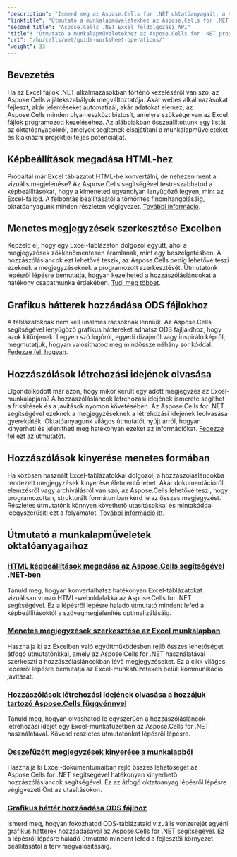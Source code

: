 ```yaml
---
"description": "Ismerd meg az Aspose.Cells for .NET oktatóanyagait, a HTML képbeállításainak megadásától az ODS grafikus háttereinek hozzáadásáig. Tanulj lépésről lépésre útmutatókkal."
"linktitle": "Útmutató a munkalapműveletekhez az Aspose.Cells for .NET programban"
"second_title": "Aspose.Cells .NET Excel feldolgozási API"
"title": "Útmutató a munkalapműveletekhez az Aspose.Cells for .NET programban"
"url": "/hu/cells/net/guide-worksheet-operations/"
"weight": 33
---
```


## Bevezetés

Ha az Excel fájlok .NET alkalmazásokban történő kezeléséről van szó, az Aspose.Cells a játékszabályok megváltoztatója. Akár webes alkalmazásokat fejleszt, akár jelentéseket automatizál, akár adatokat elemez, az Aspose.Cells minden olyan eszközt biztosít, amelyre szüksége van az Excel fájlok programozott kezeléséhez. Az alábbiakban összeállítottunk egy listát az oktatóanyagokról, amelyek segítenek elsajátítani a munkalapműveleteket és kiaknázni projektjei teljes potenciálját.

## Képbeállítások megadása HTML-hez 
 
Próbáltál már Excel táblázatot HTML-be konvertálni, de nehezen ment a vizuális megjelenése? Az Aspose.Cells segítségével testreszabhatod a képbeállításokat, hogy a kimeneted ugyanolyan lenyűgöző legyen, mint az Excel-fájlod. A felbontás beállításától a tömörítés finomhangolásáig, oktatóanyagunk minden részleten végigvezet. [További információ](./setting-image-preferences/).

## Menetes megjegyzések szerkesztése Excelben 
 
Képzeld el, hogy egy Excel-táblázaton dolgozol együtt, ahol a megjegyzések zökkenőmentesen áramlanak, mint egy beszélgetésben. A hozzászólásláncok ezt lehetővé teszik, az Aspose.Cells pedig lehetővé teszi ezeknek a megjegyzéseknek a programozott szerkesztését. Útmutatónk lépésről lépésre bemutatja, hogyan kezelheted a hozzászólásláncokat a hatékony csapatmunka érdekében. [Tudj meg többet](./editing-threaded-comments/).

## Grafikus hátterek hozzáadása ODS fájlokhoz
  
A táblázatoknak nem kell unalmas rácsoknak lenniük. Az Aspose.Cells segítségével lenyűgöző grafikus háttereket adhatsz ODS fájljaidhoz, hogy azok kitűnjenek. Legyen szó logóról, egyedi dizájnról vagy inspiráló képről, megmutatjuk, hogyan valósíthatod meg mindössze néhány sor kóddal. [Fedezze fel, hogyan](./adding-graphic-background-in-ods-file/).

## Hozzászólások létrehozási idejének olvasása  

Elgondolkodott már azon, hogy mikor került egy adott megjegyzés az Excel-munkalapjára? A hozzászólásláncok létrehozási idejének ismerete segíthet a frissítések és a javítások nyomon követésében. Az Aspose.Cells for .NET segítségével ezeknek a megjegyzéseknek a létrehozási idejének leolvasása gyerekjáték. Oktatóanyagunk világos útmutatót nyújt arról, hogyan kinyerheti és jelenítheti meg hatékonyan ezeket az információkat. [Fedezze fel ezt az útmutatót](./read-created-time-of-threaded-comment/).

## Hozzászólások kinyerése menetes formában  

Ha közösen használt Excel-táblázatokkal dolgozol, a hozzászólásláncokba rendezett megjegyzések kinyerése életmentő lehet. Akár dokumentációról, elemzésről vagy archiválásról van szó, az Aspose.Cells lehetővé teszi, hogy programozottan, strukturált formátumban kérd le az összes megjegyzést. Részletes útmutatónk könnyen követhető utasításokkal és mintakóddal leegyszerűsíti ezt a folyamatot. [További információ itt](./extract-threaded-comments/).

## Útmutató a munkalapműveletek oktatóanyagaihoz
### [HTML képbeállítások megadása az Aspose.Cells segítségével .NET-ben](./setting-image-preferences/)
Tanuld meg, hogyan konvertálhatsz hatékonyan Excel-táblázatokat vizuálisan vonzó HTML-weboldalakká az Aspose.Cells for .NET segítségével. Ez a lépésről lépésre haladó útmutató mindent lefed a képbeállításoktól a szövegmegjelenítés optimalizálásáig.
### [Menetes megjegyzések szerkesztése az Excel munkalapban](./editing-threaded-comments/)
Használja ki az Excelben való együttműködésben rejlő összes lehetőséget átfogó útmutatónkkal, amely az Aspose.Cells for .NET használatával szerkeszti a hozzászólásláncokban lévő megjegyzéseket. Ez a cikk világos, lépésről lépésre bemutatja az Excel-munkafüzeteken belüli kommunikáció javítását.
### [Hozzászólások létrehozási idejének olvasása a hozzájuk tartozó Aspose.Cells függvénnyel](./read-created-time-of-threaded-comment/)
Tanuld meg, hogyan olvashatod le egyszerűen a hozzászólásláncok létrehozási idejét egy Excel-munkafüzetben az Aspose.Cells for .NET használatával. Kövesd részletes útmutatónkat lépésről lépésre.
### [Összefűzött megjegyzések kinyerése a munkalapból](./extract-threaded-comments/)
Használja ki Excel-dokumentumaiban rejlő összes lehetőséget az Aspose.Cells for .NET segítségével hatékonyan kinyerhető hozzászólásláncok segítségével. Ez az átfogó oktatóanyag lépésről lépésre végigvezeti Önt az utasításokon.
### [Grafikus háttér hozzáadása ODS fájlhoz](./adding-graphic-background-in-ods-file/)
Ismerd meg, hogyan fokozhatod ODS-táblázataid vizuális vonzerejét egyéni grafikus hátterek hozzáadásával az Aspose.Cells for .NET segítségével. Ez a lépésről lépésre haladó útmutató mindent lefed a fejlesztői környezet beállításától a terv megvalósításáig.